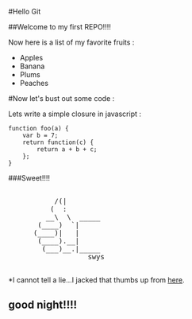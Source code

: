 #Hello Git

##Welcome to my first REPO!!!!

Now here is a list of my favorite fruits : 

* Apples
* Banana
* Plums
* Peaches

#Now let's bust out some code :


Lets write a simple closure in javascript :

    function foo(a) {
        var b = 7;
        return function(c) {
            return a + b + c;
        };
    }

###Sweet!!!!
<pre>

           /(|
          (  :
         __\  \  _____
       (____)  `|
      (____)|   |
       (____).__|
        (___)__.|_____
                   swys

</pre>

*I cannot tell a lie...I jacked that thumbs up from [here](http://ascii-art.surfhome.de/content.php?id=hands).

good night!!!!
------------------
